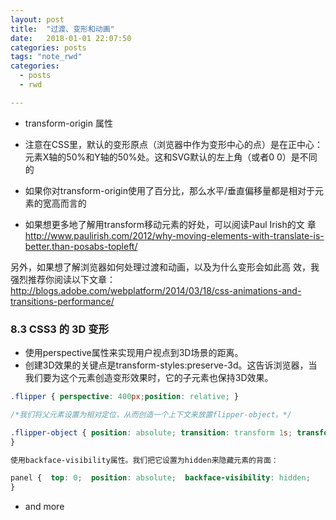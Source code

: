 ```yaml
---
layout: post
title:  "过渡、变形和动画"
date:   2018-01-01 22:07:50
categories: posts
tags: "note_rwd"
categories:
  - posts
  - rwd

---
```

* transform-origin 属性

* 注意在CSS里，默认的变形原点（浏览器中作为变形中心的点）是在正中心：元素X轴的50%和Y轴的50%处。这和SVG默认的左上角（或者0 0）是不同的
* 如果你对transform-origin使用了百分比，那么水平/垂直偏移量都是相对于元素的宽高而言的


* 如果想更多地了解用transform移动元素的好处，可以阅读Paul Irish的文
章 http://www.paulirish.com/2012/why-moving-elements-with-translate-is-better.than-posabs-topleft/

另外，如果想了解浏览器如何处理过渡和动画，以及为什么变形会如此高
效，我强烈推荐你阅读以下文章：
http://blogs.adobe.com/webplatform/2014/03/18/css-animations-and-transitions-performance/

### 8.3 CSS3 的 3D 变形
* 使用perspective属性来实现用户视点到3D场景的距离。
* 创建3D效果的关键点是transform-styles:preserve-3d。这告诉浏览器，当我们要为这个元素创造变形效果时，它的子元素也保持3D效果。

``` css
.flipper { perspective: 400px;position: relative; } 

/*我们将父元素设置为相对定位，从而创造一个上下文来放置flipper-object。*/

.flipper-object { position: absolute; transition: transform 1s; transform-style: preserve-3d; 
} 

使用backface-visibility属性。我们把它设置为hidden来隐藏元素的背面：

panel {  top: 0;  position: absolute;  backface-visibility: hidden; 
} 
```

* and more
